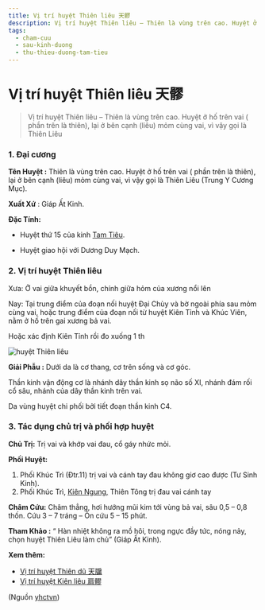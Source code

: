 ```yaml
---
title: Vị trí huyệt Thiên liêu 天髎
description: Vị trí huyệt Thiên liêu – Thiên là vùng trên cao. Huyệt ở hố trên vai ( phần trên là thiên), lại ở bên cạnh (liêu) mỏm cùng vai, vì vậy gọi là Thiên Liêu
tags:
  - cham-cuu
  - sau-kinh-duong
  - thu-thieu-duong-tam-tieu
---
```


# Vị trí huyệt Thiên liêu 天髎 

> Vị trí huyệt Thiên liêu – Thiên là vùng trên cao. Huyệt ở hố trên vai ( phần trên là thiên), lại ở bên cạnh (liêu) mỏm cùng vai, vì vậy gọi là Thiên Liêu

### 1. Đại cương

**Tên Huyệt :** Thiên là vùng trên cao. Huyệt ở hố trên vai ( phần trên là thiên), lại ở bên cạnh (liêu) mỏm cùng vai, vì vậy gọi là Thiên Liêu (Trung Y Cương Mục).

**Xuất Xứ** : Giáp Ất Kinh.

**Đặc Tính:**

+ Huyệt thứ 15 của kinh [Tam Tiêu](/yhctvn/kinh-thu-thieu-duong-tam-tieu/).

+ Huyệt giao hội với Dương Duy Mạch.

### 2. Vị trí huyệt Thiên liêu

Xưa: Ở vai giữa khuyết bồn, chính giữa hỏm của xương nổi lên

Nay: Tại trung điểm của đoạn nối huyệt Đại Chùy và bờ ngoài phía sau mỏm cùng vai, hoặc trung điểm của đoạn nối từ huyệt Kiên Tỉnh và Khúc Viên, nằm ở hố trên gai xương bả vai.

Hoặc xác định Kiên Tỉnh rồi đo xuống 1 th

![huyệt Thiên liêu](/imgs/yhctvn/huyet-thien-lieu-300x168.jpg)

**Giải Phẫu :** Dưới da là cơ thang, cơ trên sống và cơ góc.

Thần kinh vận động cơ là nhánh dây thần kinh sọ não số XI, nhánh đám rối cổ sâu, nhánh của dây thần kinh trên vai.

Da vùng huyệt chi phối bởi tiết đoạn thần kinh C4.

### 3. Tác dụng chủ trị và phối hợp huyệt

**Chủ Trị:** Trị vai và khớp vai đau, cổ gáy nhức mỏi.

**Phối Huyệt:**

1. Phối Khúc Trì (Đtr.11) trị vai và cánh tay đau không giơ cao được (Tư Sinh Kinh).
2. Phối Khúc Trì, [Kiên Ngung,](/yhctvn/huyet-kien-ngung-%e8%82%a9-%e9%ab%83/) Thiên Tông trị đau vai cánh tay

**Châm Cứu:** Châm thẳng, hơi hướng mũi kim tới vùng bả vai, sâu 0,5 – 0,8 thốn. Cứu 3 – 7 tráng – Ôn cứu 5 – 15 phút.

**Tham Khảo :** “ Hàn nhiệt không ra mồ hôi, trong ngực đầy tức, nóng nảy, chọn huyệt Thiên Liêu làm chủ” (Giáp Ất Kinh).

**Xem thêm:**

* [Vị trí huyệt Thiên dũ 天牖](/yhctvn/vi-tri-huyet-thien-du-%e5%a4%a9%e7%89%96/)
* [Vị trí huyệt Kiên liêu 肩髎](/yhctvn/vi-tri-huyet-kien-lieu-%e8%82%a9%e9%ab%8e/)

(Nguồn <a href="https://yhctvn.com/vi-tri-huyet-thien-lieu-天髎/" target="_blank">yhctvn</a>)
